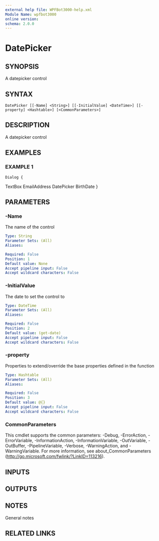 ```yaml
---
external help file: WPFBot3000-help.xml
Module Name: wpfbot3000
online version:
schema: 2.0.0
---
```


# DatePicker

## SYNOPSIS
A datepicker control

## SYNTAX

```
DatePicker [[-Name] <String>] [[-InitialValue] <DateTime>] [[-property] <Hashtable>] [<CommonParameters>]
```

## DESCRIPTION
A datepicker control

## EXAMPLES

### EXAMPLE 1
```
Dialog {
```

TextBox EmailAddress
    DatePicker BirthDate
}

## PARAMETERS

### -Name
The name of the control

```yaml
Type: String
Parameter Sets: (All)
Aliases:

Required: False
Position: 1
Default value: None
Accept pipeline input: False
Accept wildcard characters: False
```

### -InitialValue
The date to set the control to

```yaml
Type: DateTime
Parameter Sets: (All)
Aliases:

Required: False
Position: 2
Default value: (get-date)
Accept pipeline input: False
Accept wildcard characters: False
```

### -property
Properties to extend/override the base properties defined in the function

```yaml
Type: Hashtable
Parameter Sets: (All)
Aliases:

Required: False
Position: 3
Default value: @{}
Accept pipeline input: False
Accept wildcard characters: False
```

### CommonParameters
This cmdlet supports the common parameters: -Debug, -ErrorAction, -ErrorVariable, -InformationAction, -InformationVariable, -OutVariable, -OutBuffer, -PipelineVariable, -Verbose, -WarningAction, and -WarningVariable.
For more information, see about_CommonParameters (http://go.microsoft.com/fwlink/?LinkID=113216).

## INPUTS

## OUTPUTS

## NOTES
General notes

## RELATED LINKS
